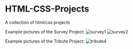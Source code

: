 # HTML-CSS-Projects
A collection of html/css projects

Example pictures of the Survey Project:
![survey1](https://github.com/redohrm/HTML-CSS-Projects/assets/149263840/187c7917-6c9c-4114-a7fe-bebe3ab21f69)
![survey2](https://github.com/redohrm/HTML-CSS-Projects/assets/149263840/dc87412b-8eed-4a08-8da0-f71fc6bc6d58)

Example pictures of the Tribute Project:
![tribute4](https://github.com/redohrm/HTML-CSS-Projects/assets/149263840/d3f31dac-879f-4ff4-bcab-4eda9a0effd2)
